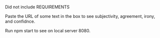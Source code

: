 Did not include REQUIREMENTS

Paste the URL of some text in the box to see subjectivity, agreement, irony, and confidnce.

Run npm start to see on local server 8080.
